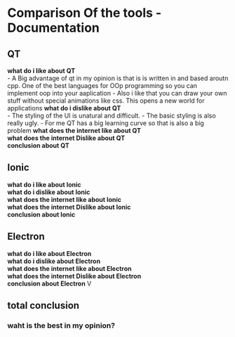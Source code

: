 # Comparison Of the tools - Documentation

## QT

**what do i like about QT** <br>
    - A Big advantage of qt in my opinion is that is is written in and based aroutn cpp. One of the best languages for OOp programming so you can implement oop into your aaplication
    - Also i like that you can draw your own stuff without special animations like css. This opens a new world for applications
**what do i dislike about QT** <br>
    - The styling of the UI is unatural and difficult. 
    - The basic styling is also really ugly.
    - For me QT has a big learning curve so that is also a big problem
**what does the internet like about QT** <br>
**what does the internet Dislike about QT** <br>
**conclusion about QT** <br>
 

## Ionic

**what do i like about Ionic** <br>
**what do i dislike about Ionic** <br>
**what does the internet like about Ionic** <br>
**what does the internet Dislike about Ionic** <br>
**conclusion about Ionic** <br>


## Electron

**what do i like about Electron** <br>
**what do i dislike about Electron** <br>
**what does the internet like about Electron** <br>
**what does the internet Dislike about Electron** <br>
**conclusion about Electron** V




## total conclusion
### waht is the best in my opinion?